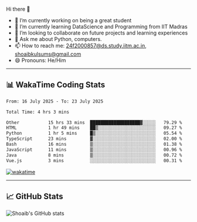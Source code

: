 Hi there 👋

<!--
**shoaib2000857/shoaib2000857** is a ✨ _special_ ✨ repository because its `README.md` (this file) appears on your GitHub profile.

Here are some ideas to get you started: -->

- 🔭 I’m currently working on being a great student  
- 🌱 I’m currently learning DataScience and Programming from IIT Madras  
- 👯 I’m looking to collaborate on future projects and learning experiences  
- 💬 Ask me about Python, computers.  
- 📫 How to reach me: 24f2000857@ds.study.iitm.ac.in, shoaibkulsums@gmail.com  
- 😄 Pronouns: He/Him  

---

## 📊 WakaTime Coding Stats

<!--START_SECTION:waka-->

```txt
From: 16 July 2025 - To: 23 July 2025

Total Time: 4 hrs 3 mins

Other           15 hrs 33 mins  ███████████████████▓░░░░░   79.29 %
HTML            1 hr 49 mins    ██▒░░░░░░░░░░░░░░░░░░░░░░   09.27 %
Python          1 hr 5 mins     █▒░░░░░░░░░░░░░░░░░░░░░░░   05.54 %
TypeScript      23 mins         ▓░░░░░░░░░░░░░░░░░░░░░░░░   02.00 %
Bash            16 mins         ▒░░░░░░░░░░░░░░░░░░░░░░░░   01.38 %
JavaScript      11 mins         ▒░░░░░░░░░░░░░░░░░░░░░░░░   00.96 %
Java            8 mins          ▒░░░░░░░░░░░░░░░░░░░░░░░░   00.72 %
Vue.js          3 mins          ░░░░░░░░░░░░░░░░░░░░░░░░░   00.31 %
```

<!--END_SECTION:waka-->

[![wakatime](https://wakatime.com/badge/user/a85deef6-2e94-465d-998e-c54914c040a2.svg)](https://wakatime.com/@a85deef6-2e94-465d-998e-c54914c040a2)

---

## 📈 GitHub Stats

![Shoaib's GitHub stats](https://github-readme-stats.vercel.app/api?username=shoaib2000857&show_icons=true&theme=radical)
